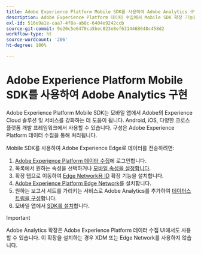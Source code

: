 ```yaml
---
title: Adobe Experience Platform Mobile SDK를 사용하여 Adobe Analytics 구현
description: Adobe Experience Platform 데이터 수집에서 Mobile SDK 확장 기능을 사용하여 Adobe Analytics로 데이터를 전송합니다.
exl-id: 516e9a1e-caa7-4f8a-ab8c-6404e9242ccb
source-git-commit: 9e20c5e6470ca5bec823e8ef6314468648c458d2
workflow-type: ht
source-wordcount: '206'
ht-degree: 100%

---
```


# Adobe Experience Platform Mobile SDK를 사용하여 Adobe Analytics 구현

Adobe Experience Platform Mobile SDK는 모바일 앱에서 Adobe의 Experience Cloud 솔루션 및 서비스를 강화하는 데 도움이 됩니다. Android, iOS, 다양한 크로스 플랫폼 개발 프레임워크에서 사용할 수 있습니다. 구성은 Adobe Experience Platform 데이터 수집을 통해 처리됩니다.

Mobile SDK를 사용하여 Adobe Experience Edge로 데이터를 전송하려면:

1. [Adobe Experience Platform 데이터 수집](https://experience.adobe.com/data-collection)에 로그인합니다.
2. 목록에서 원하는 속성을 선택하거나 [모바일 속성을 설정합니다](https://aep-sdks.gitbook.io/docs/getting-started/create-a-mobile-property).
3. 확장 탭으로 이동하여 [Edge Network용 ID](https://aep-sdks.gitbook.io/docs/foundation-extensions/identity-for-edge-network) 확장 기능을 설치합니다.
4. [Adobe Experience Platform Edge Network](https://aep-sdks.gitbook.io/docs/foundation-extensions/experience-platform-extension)를 설치합니다.
5. 원하는 보고서 세트를 가리키는 서비스로 Adobe Analytics를 추가하여 [데이터스트림을 구성](https://aep-sdks.gitbook.io/docs/getting-started/configure-datastreams)합니다.
6. 모바일 앱에서 [SDK를 설치](https://aep-sdks.gitbook.io/docs/getting-started/get-the-sdk)합니다.

>[!IMPORTANT]
>
>Adobe Analytics 확장은 Adobe Experience Platform 데이터 수집 UI에서도 사용할 수 있습니다. 이 확장을 설치하는 경우 XDM 또는 Edge Network를 사용하지 않습니다.
